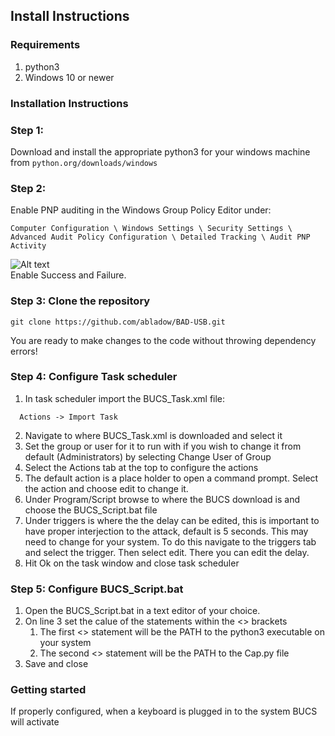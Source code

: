 

## Install Instructions 
### Requirements
1. python3
2. Windows 10 or newer

### Installation Instructions
### Step 1:
Download and install the appropriate python3 for your windows machine from `python.org/downloads/windows`

### Step 2:

Enable PNP auditing in the Windows Group Policy Editor under:
```
Computer Configuration \ Windows Settings \ Security Settings \ Advanced Audit Policy Configuration \ Detailed Tracking \ Audit PNP Activity
```
![Alt text](https://github.com/abladow/BAD-USB/blob/main/Documentation/Group%20policy%20config.png)\
Enable Success and Failure.

### Step 3: Clone the repository
  ```
  git clone https://github.com/abladow/BAD-USB.git
  ```

You are ready to make changes to the code without throwing dependency errors!

### Step 4: Configure Task scheduler
1. In task scheduler import the BUCS_Task.xml file:
```
  Actions -> Import Task
  ```
2. Navigate to where BUCS_Task.xml is downloaded and select it
3. Set the group or user for it to run with if you wish to change it from default (Administrators) by selecting Change User of Group
4. Select the Actions tab at the top to configure the actions
5. The default action is a place holder to open a command prompt. Select the action and choose edit to change it.
6. Under Program/Script browse to where the BUCS download is and choose the BUCS_Script.bat file
7. Under triggers is where the the delay can be edited, this is important to have proper interjection to the attack, default is 5 seconds. This may need to change for your system. To do this navigate to the triggers tab and select the trigger. Then select edit. There you can edit the delay.
8. Hit Ok on the task window and close task scheduler
### Step 5: Configure BUCS_Script.bat
1. Open the BUCS_Script.bat in a text editor of your choice.
2. On line 3 set the calue of the statements within the <> brackets
	1. The first <> statement will be the PATH to the python3 executable on your system
	2. The second <> statement will be the PATH to the Cap.py file
3. Save and close
### Getting started
If properly configured, when a keyboard is plugged in to the system BUCS will activate
